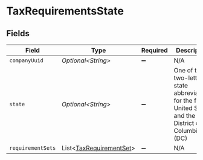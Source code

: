 # TaxRequirementsState


## Fields

| Field                                                                                                   | Type                                                                                                    | Required                                                                                                | Description                                                                                             |
| ------------------------------------------------------------------------------------------------------- | ------------------------------------------------------------------------------------------------------- | ------------------------------------------------------------------------------------------------------- | ------------------------------------------------------------------------------------------------------- |
| `companyUuid`                                                                                           | *Optional\<String>*                                                                                     | :heavy_minus_sign:                                                                                      | N/A                                                                                                     |
| `state`                                                                                                 | *Optional\<String>*                                                                                     | :heavy_minus_sign:                                                                                      | One of the two-letter state abbreviations for the fifty United States and the District of Columbia (DC) |
| `requirementSets`                                                                                       | List\<[TaxRequirementSet](../../models/components/TaxRequirementSet.md)>                                | :heavy_minus_sign:                                                                                      | N/A                                                                                                     |